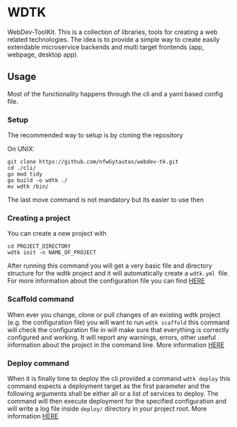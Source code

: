 # WDTK
WebDev-ToolKit. This is a collection of libraries, tools for creating a web related technologies. The idea is to provide a simple way to create easily extendable microservice backends and multi target frontends (app, webpage, desktop app).

## Usage
Most of the functionality happens through the cli and a yaml based config file.

### Setup
The recommended way to setup is by cloning the repository

On UNIX:
```
git clone https://github.com/nfwGytautas/webdev-tk.git
cd ./cli/
go mod tidy
go build -o wdtk ./
mv wdtk /bin/
```

The last move command is not mandatory but its easier to use then

### Creating a project
You can create a new project with
```
cd PROJECT_DIRECTORY
wdtk init -n NAME_OF_PROJECT
```

After running this command you will get a very basic file and directory structure for the wdtk project and it will automatically create a `wdtk.yml `file. For more information about the configuration file you can find [HERE](documentation/CONFIGURATION_FILE.md)

### Scaffold command
When ever you change, clone or pull changes of an existing wdtk project (e.g. the configuration file) you will want to run `wdtk scaffold` this command will check the configuration file in will make sure that everything is correctly configured and working. It will report any warnings, errors, other useful information about the project in the command line. More information [HERE](documentation/SCAFFOLD_COMMAND.md)

### Deploy command
When it is finally time to deploy the cli provided a command `wdtk deploy` this command expects a deployment target as the first parameter and the following arguments shall be either all or a list of services to deploy. The command will then execute deployment for the specified configuration and will write a log file inside `deploy/` directory in your project root. More information [HERE](documentation/DEPLOY_COMMAND.md)
